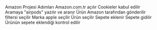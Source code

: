 Amazon Projesi Adımları
Amazon.com.tr açılır
Cookieler kabul edilir
Aramaya "airpods" yazılır ve aranır
Ürün Amazon tarafından gönderilir filtersi seçilir
Marka apple seçilir
Ürün seçilir
Sepete eklenir
Sepete gidilir
Ürünün sepete eklendiği kontrol edilir
